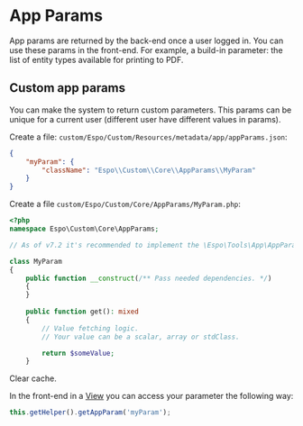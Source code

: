 # App Params

App params are returned by the back-end once a user logged in. You can use these params in the front-end. For example, a build-in parameter: the list of entity types available for printing to PDF.

## Custom app params

You can make the system to return custom parameters. This params can be unique for a current user (different user have different values in params).

Create a file: `custom/Espo/Custom/Resources/metadata/app/appParams.json`:

```json
{
    "myParam": {
        "className": "Espo\\Custom\\Core\\AppParams\\MyParam"
    }
}
```

Create a file `custom/Espo/Custom/Core/AppParams/MyParam.php`:

```php
<?php
namespace Espo\Custom\Core\AppParams;

// As of v7.2 it's recommended to implement the \Espo\Tools\App\AppParam interface.

class MyParam
{
    public function __construct(/** Pass needed dependencies. */)
    {
    }
    
    public function get(): mixed
    {
        // Value fetching logic.
        // Your value can be a scalar, array or stdClass.

        return $someValue;
    }
```

Clear cache.

In the front-end in a [View](view.md) you can access your parameter the following way:

```js
this.getHelper().getAppParam('myParam');
```
